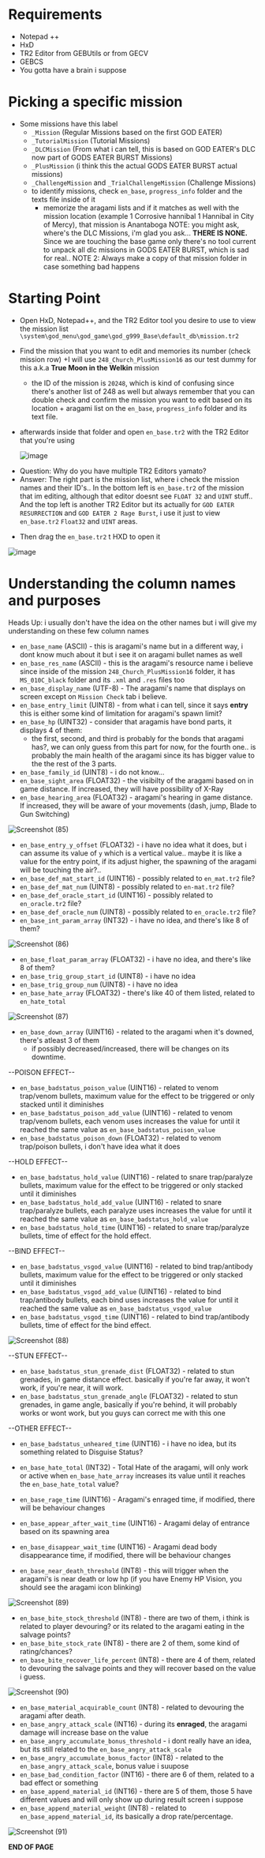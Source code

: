 # Requirements
- Notepad ++
- HxD
- TR2 Editor from GEBUtils or from GECV
- GEBCS
- You gotta have a brain i suppose

# Picking a specific mission
- Some missions have this label
  + `_Mission` (Regular Missions based on the first GOD EATER)
  + `_TutorialMission` (Tutorial Missions)
  + `_DLCMission` (From what i can tell, this is based on GOD EATER's DLC now part of GODS EATER BURST Missions)
  + `_PlusMission` (i think this the actual GODS EATER BURST actual missions)
  + `_ChallengeMission` and `_TrialChallengeMission` (Challenge Missions)
  + to identify missions, check `en_base`, `progress_info` folder and the texts file inside of it
    + memorize the aragami lists and if it matches as well with the mission location
      (example 1 Corrosive hannibal 1 Hannibal in City of Mercy), that mission is Anantaboga
NOTE: you might ask, where's the DLC Missions, i'm glad you ask... **THERE IS NONE.** Since we are touching the base game only
there's no tool current to unpack all dlc missions in GODS EATER BURST, which is sad for real..
NOTE 2: Always make a copy of that mission folder in case something bad happens

# Starting Point
- Open HxD, Notepad++, and the TR2 Editor tool you desire to use to view the mission list `\system\god_menu\god_game\god_g999_Base\default_db\mission.tr2`
- Find the mission that you want to edit and memories its number (check mission row)
  +I will use `248_Church_PlusMission16` as our test dummy for this a.k.a **True Moon in the Welkin** mission
    + the ID of the mission is `20248`, which is kind of confusing since there's another list of 248 as well but always remember
      that you can double check and confirm the mission you want to edit based on its location + aragami list on the `en_base`, `progress_info` folder and its
      text file.
- afterwards inside that folder and open `en_base.tr2` with the TR2 Editor that you're using


  ![image](https://github.com/nachotacos69/WikiEater/assets/99103531/4b01740f-fdf5-4367-ad70-5b6bed0a3b9e)


* Question: Why do you have multiple TR2 Editors yamato?
* Answer: The right part is the mission list, where i check the mission names and their ID's.. In the bottom left is `en_base.tr2` of the mission that im editing, although that editor doesnt see `FLOAT 32` and `UINT` stuff.. And the top left is another TR2 Editor but its actually for `GOD EATER RESURRECTION` and `GOD EATER 2 Rage Burst`, i use it just to view `en_base.tr2` `Float32` and `UINT` areas.


- Then drag the `en_base.tr2` t HXD to open it

![image](https://github.com/nachotacos69/WikiEater/assets/99103531/15d63c28-5a33-4e36-807b-81b80d9d08a3)

# Understanding the column names and purposes
Heads Up: i usually don't have the idea on the other names but i will give my understanding on these few column names

- `en_base_name` (ASCII) - this is aragami's name but in a different way, i dont know much about it but i see it on aragami bullet names as well
- `en_base_res_name` (ASCII) - this is the aragami's resource name i believe since inside of the mission `248_Church_PlusMission16` folder, it has `MS_010C_black`
  folder and its `.xml` and `.res` files too
- `en_base_display_name` (UTF-8) - The aragami's name that displays on screen except on `Mission Check` tab i believe.
- `en_base_entry_limit` (UINT8) - from what i can tell, since it says **entry** this is either some kind of limitation for aragami's spawn limit?
- `en_base_hp` (UINT32) - consider that aragamis have bond parts, it displays 4 of them:
  + the first, second, and third is probably for the bonds that aragami has?, we can only guess from this part for now, for the fourth one.. is probably the main      health of the aragami since its has bigger value to the the rest of the 3 parts.
- `en_base_family_id` (UINT8) - i do not know...
- `en_base_sight_area` (FLOAT32) - the visibilty of the aragami based on in game distance. If increased, they will have possibility of X-Ray
- `en_base_hearing_area` (FLOAT32) - aragami's hearing in game distance. If increased, they will be aware of your movements (dash, jump, Blade to Gun Switching)

![Screenshot (85)](https://github.com/nachotacos69/WikiEater/assets/99103531/73c17f84-77af-469a-b386-336d7e47260b)

- `en_base_entry_y_offset` (FLOAT32) - i have no idea what it does, but i can assume its value of `y` which is a vertical value.. maybe it is like a value
  for the entry point, if its adjust higher, the spawning of the aragami will be touching the air?..
- `en_base_def_mat_start_id` (UINT16) - possibly related to `en_mat.tr2` file?
- `en_base_def_mat_num` (UINT8) - possibly related to `en-mat.tr2` file?
- `en_base_def_oracle_start_id` (UINT16) - possibly related to `en_oracle.tr2` file?
- `en_base_def_oracle_num` (UINT8) - possibly related to `en_oracle.tr2` file?
- `en_base_int_param_array` (INT32) - i have no idea, and there's like 8 of them?

![Screenshot (86)](https://github.com/nachotacos69/WikiEater/assets/99103531/d9134782-9617-48df-b037-a82f41f02ad7)


- `en_base_float_param_array` (FLOAT32) - i have no idea, and there's like 8 of them?
- `en_base_trig_group_start_id` (UINT8) - i have no idea
- `en_base_trig_group_num` (UINT8) - i have no idea
- `en_base_hate_array` (FLOAT32) - there's like 40 of them listed, related to `en_hate_total`

![Screenshot (87)](https://github.com/nachotacos69/WikiEater/assets/99103531/1e421a25-f458-44e3-9e3f-37dc8dfd8244)

- `en_base_down_array` (UINT16) - related to the aragami when it's downed, there's atleast 3 of them
    + if possibly decreased/increased, there will be changes on its downtime.

--POISON EFFECT--
- `en_base_badstatus_poison_value` (UINT16) - related to venom trap/venom bullets, maximum value for the effect to be triggered or only stacked until it diminishes
- `en_base_badstatus_poison_add_value` (UINT16) - related to venom trap/venom bullets, each venom uses increases the value for until it reached the same value as `en_base_badstatus_poison_value`
- `en_base_badstatus_poison_down` (FLOAT32) - related to venom trap/poison bullets, i don't have idea what it does

--HOLD EFFECT--
- `en_base_badstatus_hold_value` (UINT16) - related to snare trap/paralyze bullets, maximum value for the effect to be triggered or only stacked until it diminishes
- `en_base_badstatus_hold_add_value` (UINT16) - related to snare trap/paralyze bullets, each paralyze uses increases the value for until it reached the same value as `en_base_badstatus_hold_value`
- `en_base_badstatus_hold_time` (UINT16) - related to snare trap/paralyze bullets, time of effect for the hold effect.
  
--BIND EFFECT--
- `en_base_badstatus_vsgod_value` (UINT16) - related to bind trap/antibody bullets, maximum value for the effect to be triggered or only stacked until it diminishes
- `en_base_badstatus_vsgod_add_value` (UINT16) - related to bind trap/antibody bullets, each bind uses increases the value for until it reached the same value as `en_base_badstatus_vsgod_value`
- `en_base_badstatus_vsgod_time` (UINT16) - related to bind trap/antibody bullets, time of effect for the bind effect.


![Screenshot (88)](https://github.com/nachotacos69/WikiEater/assets/99103531/e9ae9b42-0851-4c68-9443-580058bf9cf0)


--STUN EFFECT--
- `en_base_badstatus_stun_grenade_dist` (FLOAT32) - related to stun grenades, in game distance effect. basically if you're far away, it won't work, if you're near, it will work.
- `en_base_badstatus_stun_grenade_angle` (FLOAT32) - related to stun grenades, in game angle, basically if you're behind, it will probably works or wont work, but you guys can correct me with this one

--OTHER EFFECT--
- `en_base_badstatus_unheared_time` (UINT16) - i have no idea, but its something related to Disguise Status?


- `en_base_hate_total` (INT32) - Total Hate of the aragami, will only work or active when `en_base_hate_array` increases its value until it reaches the `en_base_hate_total` value?
- `en_base_rage_time` (UINT16) - Aragami's enraged time, if modified, there will be behaviour changes
- `en_base_appear_after_wait_time` (UINT16) - Aragami delay of entrance based on its spawning area
- `en_base_disappear_wait_time` (UINT16) - Aragami dead body disappearance time, if modified, there will be behaviour changes
- `en_base_near_death_threshold` (INT8) - this will trigger when the aragami's is near death or low hp (if you have Enemy HP Vision, you should see the aragami icon blinking)

![Screenshot (89)](https://github.com/nachotacos69/WikiEater/assets/99103531/790c8509-d212-4e21-ac53-9970550fd8ac)

- `en_base_bite_stock_threshold` (INT8) - there are two of them, i think is related to player devouring? or its related to the aragami eating in the salvage points?
- `en_base_bite_stock_rate` (INT8) - there are 2 of them, some kind of rating/chances?
- `en_base_bite_recover_life_percent` (INT8) - there are 4 of them, related to devouring the salvage points and they will recover based on the value i guess.

![Screenshot (90)](https://github.com/nachotacos69/WikiEater/assets/99103531/8d967331-301b-4277-8aac-68b5384d4a8c)


- `en_base_material_acquirable_count` (INT8) - related to devouring the aragami after death.
- `en_base_angry_attack_scale` (INT16) - during its **enraged**, the aragami damage will increase base on the value
- `en_base_angry_accumulate_bonus_threshold` - i dont really have an idea, but its still related to the `en_base_angry_attack_scale`
- `en_base_angry_accumulate_bonus_factor` (INT8) - related to the `en_base_angry_attack_scale`, bonus value i suupose
- `en_base_bad_condition_factor` (INT16) - there are 6 of them, related to a bad effect or something
- `en_base_append_material_id` (INT16) - there are 5 of them, those 5 have different values and will only show up during result screen i suppose
- `en_base_append_material_weight` (INT8) - related to `en_base_append_material_id`, its basically a drop rate/percentage.

![Screenshot (91)](https://github.com/nachotacos69/WikiEater/assets/99103531/c754bf1c-eea1-4eb7-9a4a-1cec1b99674d)

**END OF PAGE**
